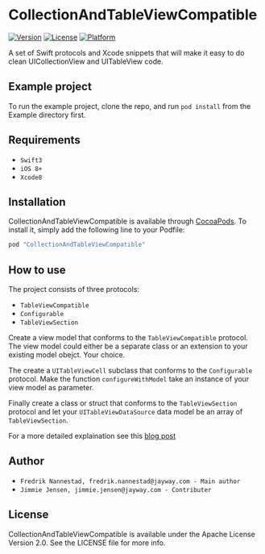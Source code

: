 # CollectionAndTableViewCompatible

[![Version](https://img.shields.io/cocoapods/v/CollectionAndTableViewCompatible.svg?style=flat)](http://cocoapods.org/pods/CollectionAndTableViewCompatible)
[![License](https://img.shields.io/cocoapods/l/CollectionAndTableViewCompatible.svg?style=flat)](http://cocoapods.org/pods/CollectionAndTableViewCompatible)
[![Platform](https://img.shields.io/cocoapods/p/CollectionAndTableViewCompatible.svg?style=flat)](http://cocoapods.org/pods/CollectionAndTableViewCompatible)

A set of Swift protocols and Xcode snippets that will make it easy to do clean UICollectionView and UITableView code.

## Example project

To run the example project, clone the repo, and run `pod install` from the Example directory first.

## Requirements

- `Swift3`
- `iOS 8+`
- `Xcode8`

## Installation

CollectionAndTableViewCompatible is available through [CocoaPods](http://cocoapods.org). To install
it, simply add the following line to your Podfile:

```ruby
pod "CollectionAndTableViewCompatible"
```

## How to use
The project consists of three protocols:

- `TableViewCompatible`
- `Configurable`
- `TableViewSection`

Create a view model that conforms to the `TableViewCompatible` protocol. The view model could either be a separate class or an extension to your existing model obejct. Your choice.

The create a `UITableViewCell` subclass that conforms to the `Configurable` protocol. Make the function `configureWithModel` take an instance of your view model as parameter.

Finally create a class or struct that conforms to the `TableViewSection` protocol and let your `UITableViewDataSource` data model be an array of `TableViewSection`.

For a more detailed explaination see this [blog post](https://blog.jayway.com/2016/11/15/clean-table-view-code-using-swift-protocols/)


## Author

- `Fredrik Nannestad, fredrik.nannestad@jayway.com - Main author`
- `Jimmie Jensen, jimmie.jensen@jayway.com - Contributer`

## License

CollectionAndTableViewCompatible is available under the Apache License Version 2.0. See the LICENSE file for more info.
